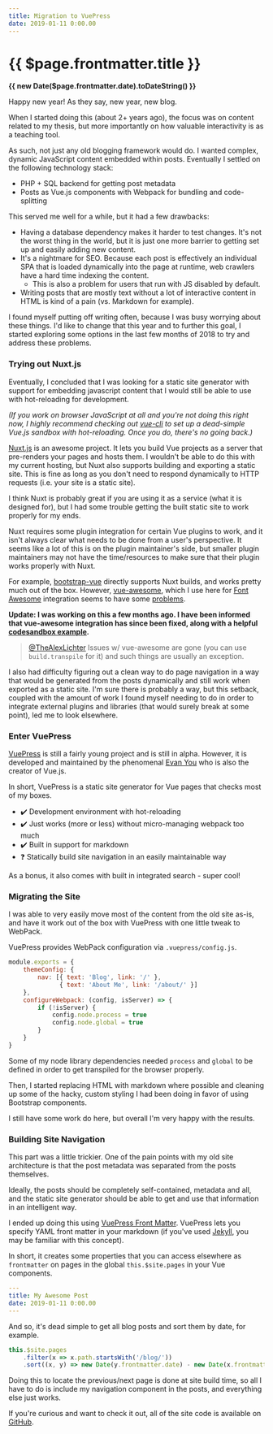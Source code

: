 ```yaml
---
title: Migration to VuePress
date: 2019-01-11 0:00.00
---
```


# {{ $page.frontmatter.title }}

**{{ new Date($page.frontmatter.date).toDateString() }}**

Happy new year! As they say, new year, new blog.

When I started doing this (about 2+ years ago), the focus was on content related to my thesis, but more importantly on how valuable interactivity is as a teaching tool.

As such, not just any old blogging framework would do. I wanted complex, dynamic JavaScript content embedded within posts. Eventually I settled on the following technology stack:

* PHP + SQL backend for getting post metadata
* Posts as Vue.js components with Webpack for bundling and code-splitting

This served me well for a while, but it had a few drawbacks:

* Having a database dependency makes it harder to test changes. It's not the worst thing in the world, but it is just one more barrier to getting set up and easily adding new content.
* It's a nightmare for SEO. Because each post is effectively an individual SPA that is loaded dynamically into the page at runtime, web crawlers have a hard time indexing the content.
  * This is also a problem for users that run with JS disabled by default.
* Writing posts that are mostly text without a lot of interactive content in HTML is kind of a pain (vs. Markdown for example).

I found myself putting off writing often, because I was busy worrying about these things. I'd like to change that this year and to further this goal, I started exploring some options in the last few months of 2018 to try and address these problems.

### Trying out Nuxt.js

Eventually, I concluded that I was looking for a static site generator with support for embedding javascript content that I would still be able to use with hot-reloading for development.

*(If you work on browser JavaScript at all and you're not doing this right now, I highly recommend checking out
[vue-cli](https://github.com/vuejs/vue-cli)
to set up a dead-simple Vue.js sandbox with hot-reloading. Once you do, there's no going back.)*

[Nuxt.js](https://nuxtjs.org/) is an awesome project. It lets you build Vue projects as a server that pre-renders your pages and hosts them. I wouldn't be able to do this with my current hosting, but Nuxt also supports building and exporting a static site. This is fine as long as you don't need to respond dynamically to HTTP requests (i.e. your site is a static site).

I think Nuxt is probably great if you are using it as a service (what it is designed for), but I had some trouble getting the built static site to work properly for my ends.

Nuxt requires some plugin integration for certain Vue plugins to work, and it isn't always clear what needs to be done from a user's perspective. It seems like a lot of this is on the plugin maintainer's side, but smaller plugin maintainers may not have the time/resources to make sure that their plugin works properly with Nuxt.

For example, [bootstrap-vue](https://bootstrap-vue.js.org/) directly supports Nuxt builds, and works pretty much out of the box. However, [vue-awesome](https://bootstrap-vue.js.org/), which I use here for [Font Awesome](https://fontawesome.com/) integration seems to have some
[problems](https://github.com/nuxt/nuxt.js/issues/174).

**Update: I was working on this a few months ago. I have been informed that vue-awesome integration has since been fixed, along with a helpful [codesandbox example](https://codesandbox.io/s/github/manniL/nuxt-vue-awesome-example/tree/master/).**

> [@TheAlexLichter](https://twitter.com/TheAlexLichter) Issues w/ vue-awesome are gone (you can use `build.transpile` for it) and such things are usually an exception.

I also had difficulty figuring out a clean way to do page navigation in a way that would be generated from the posts dynamically and still work when exported as a static site. I'm sure there is probably a way, but this setback, coupled with the amount of work I found myself needing to do in order to integrate external plugins and libraries (that would surely break at some point), led me to look elsewhere.

### Enter VuePress

[VuePress](https://vuepress.vuejs.org/) is still a fairly young project and is still in alpha. However, it is developed and maintained by the phenomenal
[Evan You](https://twitter.com/youyuxi)
who is also the creator of Vue.js.

In short, VuePress is a static site generator for Vue pages that checks most of my boxes.

* :heavy_check_mark: Development environment with hot-reloading
* :heavy_check_mark: Just works (more or less) without micro-managing webpack too much
* :heavy_check_mark: Built in support for markdown
* :question: Statically build site navigation in an easily maintainable way

As a bonus, it also comes with built in integrated search - super cool!

### Migrating the Site

I was able to very easily move most of the content from the old site as-is, and have it work out of the box with VuePress with one little tweak to WebPack.

VuePress provides WebPack configuration via `.vuepress/config.js`.

```javascript
module.exports = {
    themeConfig: {
        nav: [{ text: 'Blog', link: '/' },
              { text: 'About Me', link: '/about/' }]
    },
    configureWebpack: (config, isServer) => {
        if (!isServer) {
            config.node.process = true
            config.node.global = true
        }
    }
}
```

Some of my node library dependencies needed `process` and `global` to be defined in order to get transpiled for the browser properly.

Then, I started replacing HTML with markdown where possible and cleaning up some of the hacky, custom styling I had been doing in favor of using Bootstrap components.

I still have some work do here, but overall I'm very happy with the results.

### Building Site Navigation

This part was a little trickier. One of the pain points with my old site architecture is that the post metadata was separated from the posts themselves.

Ideally, the posts should be completely self-contained, metadata and all, and the static site generator should be able to get and use that information in an intelligent way.

I ended up doing this using 
[VuePress Front Matter](https://vuepress.vuejs.org/guide/markdown.html#front-matter).
VuePress lets you specify YAML front matter in your markdown (if you've used
[Jekyll](https://jekyllrb.com/),
you may be familiar with this concept).

In short, it creates some properties that you can access elsewhere as `frontmatter` on pages in the global `this.$site.pages` in your Vue components.

```yaml
---
title: My Awesome Post
date: 2019-01-11 0:00.00
---
```

And so, it's dead simple to get all blog posts and sort them by date, for example.

```javascript
this.$site.pages
    .filter(x => x.path.startsWith('/blog/'))
    .sort((x, y) => new Date(y.frontmatter.date) - new Date(x.frontmatter.date))
```

Doing this to locate the previous/next page is done at site build time, so all I have to do is include my navigation component in the posts, and everything else just works.

If you're curious and want to check it out, all of the site code is available on [GitHub](https://github.com/lasalvavida/taglang.io).

<BlogPostNav/>
